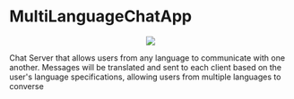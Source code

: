 # MultiLanguageChatApp
<p align="center">
  <img src="https://cdn.discordapp.com/attachments/702635184834478151/702635455299977266/website_logo_transparent_background.png">
</p>
Chat Server that allows users from any language to communicate with one another.   Messages will be translated and sent to each client based on the user's language specifications, allowing users from multiple languages to converse
